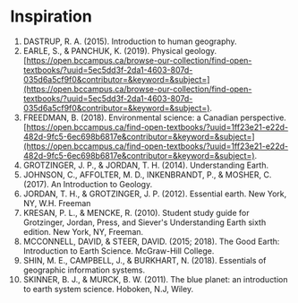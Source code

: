 # Inspiration

1. DASTRUP, R. A. \(2015\). Introduction to human geography.
2. EARLE, S., & PANCHUK, K. \(2019\). Physical geology. [https://open.bccampus.ca/browse-our-collection/find-open-textbooks/?uuid=5ec5dd3f-2da1-4603-807d-035d6a5cf9f0&contributor=&keyword=&subject=](https://open.bccampus.ca/browse-our-collection/find-open-textbooks/?uuid=5ec5dd3f-2da1-4603-807d-035d6a5cf9f0&contributor=&keyword=&subject=).
3. FREEDMAN, B. \(2018\). Environmental science: a Canadian perspective. [https://open.bccampus.ca/find-open-textbooks/?uuid=1ff23e21-e22d-482d-9fc5-6ec698b6817e&contributor=&keyword=&subject=](https://open.bccampus.ca/find-open-textbooks/?uuid=1ff23e21-e22d-482d-9fc5-6ec698b6817e&contributor=&keyword=&subject=).
4. GROTZINGER, J. P., & JORDAN, T. H. \(2014\). Understanding Earth.
5. JOHNSON, C., AFFOLTER, M. D., INKENBRANDT, P., & MOSHER, C. \(2017\). An Introduction to Geology.
6. JORDAN, T. H., & GROTZINGER, J. P. \(2012\). Essential earth. New York, NY, W.H. Freeman
7. KRESAN, P. L., & MENCKE, R. \(2010\). Student study guide for Grotzinger, Jordan, Press, and Siever's Understanding Earth sixth edition. New York, NY, Freeman.
8. MCCONNELL, DAVID, & STEER, DAVID. \(2015; 2018\). The Good Earth: Introduction to Earth Science. McGraw-Hill College.
9. SHIN, M. E., CAMPBELL, J., & BURKHART, N. \(2018\). Essentials of geographic information systems.
10. SKINNER, B. J., & MURCK, B. W. \(2011\). The blue planet: an introduction to earth system science. Hoboken, N.J, Wiley.


